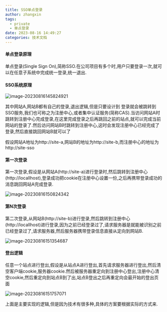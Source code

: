 ```yaml
---
title: SSO单点登录
author: zhangxin
tags:
  - private
  - 单点登录
date: 2023-08-16 14:49:27
categories: 技术文档
---
```


#### 单点登录原理

单点登录(Single Sign On),简称SSO.在公司项目有多个时,用户只要登录一次,就可以在任意子系统中完成统一登录,统一退出.



#### SSO系统原理

![image-20230816145824921](https://raw.githubusercontent.com/zxinyolo/images/main/202308161458972.png)

其中网站A,网站B都有自己的登录,退出逻辑,但是只要设计到 登录就会被跳转到SSO服务,我们也可称之为注册中心,或者集中认证服务(简称CAS).当访问网站A时跳转到注册中心完成登录,在这里完成登录之后再跳回之前的站点,就可以完成当前网站的登录了.然后访问网站B时跳转到注册中心,这时会发现注册中心已经完成了登录,然后直接跳回网站B就可以了

假设网站A地址为http://site-a,网站B的地址为http://site-b,而注册中心的地址为http://site-sso



#### 第一次登录

第一次登录,假设是从网站A(http://site-a)进行登录时,然后跳转到注册中心(http://locallhost),登录成功把cookie在注册中心设置一份,之后再携带登录成功的消息跳回网站A完成登录.

![image-20230816150824342](https://raw.githubusercontent.com/zxinyolo/images/main/202308161508400.png)

#### 第N次登录

第二次登录,从网站B(http://site-b)进行登录,然后跳转到注册中心(http://locallhost)进行登录,因为之前已经登录过了,请求服务器是就能被识别之前已经登录过了,请求服务器,然后服务器携带登录信息直接从定向到网站B.

![image-20230816151354687](https://raw.githubusercontent.com/zxinyolo/images/main/202308161513741.png)

#### 登出逻辑

任意一个站点进行登出,假设是从站点A进行登出,首先请求服务器进行登出,然后清空客户端cookie,服务器cookie.然后被服务器重定向到注册中心登出,注册中心清空cookie,然后重定向到站点B到了出,站点B登出之后再重定向会最开始的登出页面

![image-20230816151757071](https://raw.githubusercontent.com/zxinyolo/images/main/202308161517129.png)

上面是主要实现的逻辑,但是因为技术有很多种,具体的方案要根据实际的方式来.
